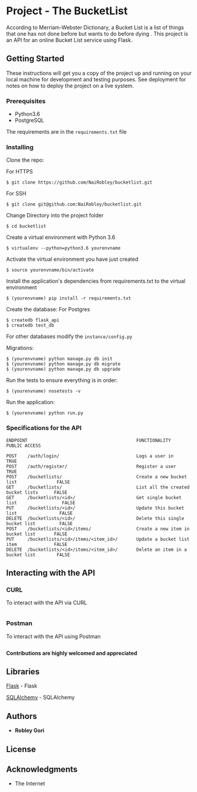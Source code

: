 
# Project - The BucketList

According to Merriam-Webster Dictionary, ​a Bucket List is a list of things that one has not done
before but wants to do before dying ​.
This project is an API for an online Bucket List service using Flask.



## Getting Started

These instructions will get you a copy of the project up and running on your local machine for development and testing purposes. See deployment for notes on how to deploy the project on a live system.

### Prerequisites

* Python3.6
* PostgreSQL

The requirements are in the `requirements.txt` file



### Installing

Clone the repo:

For HTTPS
```
$ git clone https://github.com/NaiRobley/bucketlist.git
```
For SSH
```
$ git clone git@github.com:NaiRobley/bucketlist.git
```

Change Directory into the project folder
```
$ cd bucketlist
```

Create a virtual environment with Python 3.6
```
$ virtualenv --python=python3.6 yourenvname
```

Activate the virtual environment you have just created
```
$ source yourenvname/bin/activate
```

Install the application's dependencies from requirements.txt to the virtual environment
```
$ (yourenvname) pip install -r requirements.txt
```

Create the database:
For Postgres
```
$ createdb flask_api
$ createdb test_db
```

For other databases modify the `instance/config.py`

Migrations:
```
$ (yourenvname) python manage.py db init
$ (yourenvname) python manage.py db migrate
$ (yourenvname) python manage.py db upgrade
```

Run the tests to ensure everything is in order:
```
$ (yourenvname) nosetests -v
```

Run the application:
```
$ (yourenvname) python run.py
```


### Specifications for the API
```
ENDPOINT                                         FUNCTIONALITY                          PUBLIC ACCESS

POST    /auth/login/                             Logs a user in                         TRUE
POST    /auth/register/                          Register a user                        TRUE
POST    /bucketlists/                            Create a new bucket list               FALSE
GET     /bucketlists/                            List all the created bucket lists      FALSE
GET     /bucketlists/<id>/                       Get single bucket list                 FALSE 
PUT     /bucketlists/<id>/                       Update this bucket list                FALSE
DELETE  /bucketlists/<id>/                       Delete this single bucket list         FALSE
POST    /bucketlists/<id>/items/                 Create a new item in bucket list       FALSE
PUT     /bucketlists/<id>/items/<item_id>/       Update a bucket list item              FALSE
DELETE  /bucketlists/<id>/items/<item_id>/       Delete an item in a bucket list        FALSE
```

## Interacting with the API

### CURL

To interact with the API via CURL
```

```

### Postman

To interact with the API using Postman
```

```

**Contributions are highly welcomed and appreciated**

## Libraries
[Flask](http://www.flask.org/) - Flask

[SQLAlchemy]() - SQLAlchemy


## Authors

* **Robley Gori**


## License


## Acknowledgments

* The Internet